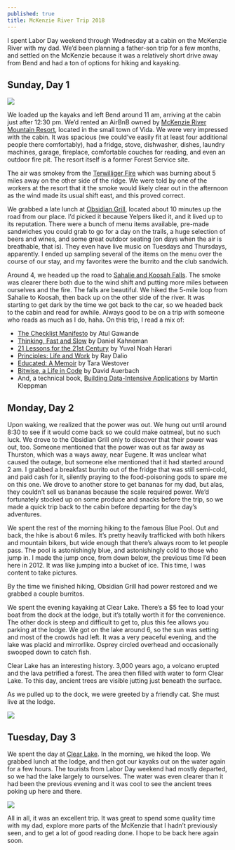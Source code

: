 ```yaml
---
published: true
title: McKenzie River Trip 2018
---
```

I spent Labor Day weekend through Wednesday at a cabin on the McKenzie River with my dad. We’d been planning a father-son trip for a few months, and settled on the McKenzie because it was a relatively short drive away from Bend and had a ton of options for hiking and kayaking.

## Sunday, Day 1

![]({{site.cdn_path}}/2018/09/05/leaving.jpg)

We loaded up the kayaks and left Bend around 11 am, arriving at the cabin just after 12:30 pm. We’d rented an AirBnB owned by [McKenzie River Mountain Resort](http://www.mckenzierivermountainresort.com/), located in the small town of Vida. We were very impressed with the cabin. It was spacious (we could’ve easily fit at least four additional people there comfortably), had a fridge, stove, dishwasher, dishes, laundry machines, garage, fireplace, comfortable couches for reading, and even an outdoor fire pit. The resort itself is a former Forest Service site. 

The air was smokey from the [Terwilliger Fire](https://inciweb.nwcg.gov/incident/6160/) which was burning about 5 miles away on the other side of the ridge. We were told by one of the workers at the resort that it the smoke would likely clear out in the afternoon as the wind made its usual shift east, and this proved correct. 

We grabbed a late lunch at [Obsidian Grill](https://www.tripadvisor.com/Restaurant_Review-g51962-d10480165-Reviews-Obsidian_Grill_and_Courtyard-McKenzie_Bridge_Oregon.html), located about 10 minutes up the road from our place. I’d picked it because Yelpers liked it, and it lived up to its reputation. There were a bunch of menu items available, pre-made sandwiches you could grab to go for a day on the trails, a huge selection of beers and wines, and some great outdoor seating (on days when the air is breathable, that is). They even have live music on Tuesdays and Thursdays, apparently. I ended up sampling several of the items on the menu over the course of our stay, and my favorites were the burrito and the club sandwich.

Around 4, we headed up the road to [Sahalie and Koosah Falls](https://www.fs.usda.gov/recarea/willamette/recarea/?recid=4404). The smoke was clearer there both due to the wind shift and putting more miles between ourselves and the fire. The falls are beautiful. We hiked the 5-mile loop from Sahalie to Koosah, then back up on the other side of the river. It was starting to get dark by the time we got back to the car, so we headed back to the cabin and read for awhile. Always good to be on a trip with someone who reads as much as I do, haha. On this trip, I read a mix of:

* [The Checklist Manifesto](https://www.amazon.com/Checklist-Manifesto-How-Things-Right/dp/0312430000/ref=sr_1_1?ie=UTF8&qid=1536191363&sr=8-1&keywords=checklist+manifesto) by Atul Gawande
* [Thinking, Fast and Slow](https://www.amazon.com/Thinking-Fast-Daniel-Kahneman-2011-10-25/dp/B01FIYNOKU/ref=sr_1_5?s=books&ie=UTF8&qid=1536191399&sr=1-5&keywords=thinking+fast+and+slow&dpID=41N2HuG68UL&preST=_SY291_BO1,204,203,200_QL40_&dpSrc=srch) by Daniel Kahneman
* [21 Lessons for the 21st Century](https://www.amazon.com/Lessons-21st-Century-Yuval-Harari/dp/0525512179/ref=sr_1_1?s=books&ie=UTF8&qid=1536191416&sr=1-1&keywords=21+lessons+for+21st+century) by Yuval Noah Harari
* [Principles: Life and Work](https://www.amazon.com/Principles-Life-Work-Ray-Dalio/dp/1501124021) by Ray Dalio
* [Educated: A Memoir](https://www.amazon.com/Educated-A-Memoir/dp/B075F68BFV/ref=sr_1_1?ie=UTF8&qid=1536191444&sr=1-1&keywords=educated+a+memoir&dpID=41PnEANUCBL&preST=_SX342_QL70_&dpSrc=srch) by Tara Westover 
* [Bitwise, a Life in Code](https://www.amazon.com/Bitwise-Life-Code-David-Auerbach/dp/1101871296/ref=tmm_hrd_swatch_0?_encoding=UTF8&qid=1536191479&sr=1-1) by David Auerbach
* And, a technical book, [Building Data-Intensive Applications](https://www.amazon.com/Designing-Data-Intensive-Applications-Reliable-Maintainable/dp/1449373321/ref=sr_1_1?s=books&ie=UTF8&qid=1536191522&sr=1-1&keywords=building+data+intensive+applications) by Martin Kleppman

## Monday, Day 2

Upon waking, we realized that the power was out. We hung out until around 8:30 to see if it would come back so we could make oatmeal, but no such luck. We drove to the Obsidian Grill only to discover that their power was out, too. Someone mentioned that the power was out as far away as Thurston, which was a ways away, near Eugene. It was unclear what caused the outage, but someone else mentioned that it had started around 2 am. I grabbed a breakfast burrito out of the fridge that was still semi-cold, and paid cash for it, silently praying to the food-poisoning gods to spare me on this one. We drove to another store to get bananas for my dad, but alas, they couldn’t sell us bananas because the scale required power. We’d fortunately stocked up on some produce and snacks before the trip, so we made a quick trip back to the cabin before departing for the day’s adventures.

We spent the rest of the morning hiking to the famous Blue Pool. Out and back, the hike is about 6 miles. It’s pretty heavily trafficked with both hikers and mountain bikers, but wide enough that there’s always room to let people pass. The pool is astonishingly blue, and astonishingly cold to those who jump in. I made the jump once, from down below, the previous time I’d been here in 2012. It was like jumping into a bucket of ice. This time, I was content to take pictures.

By the time we finished hiking, Obsidian Grill had power restored and we grabbed a couple burritos.

We spent the evening kayaking at Clear Lake. There’s a $5 fee to load your boat from the dock at the lodge, but it’s totally worth it for the convenience. The other dock is steep and difficult to get to, plus this fee allows you parking at the lodge. We got on the lake around 6, so the sun was setting and most of the crowds had left. It was a very peaceful evening, and the lake was placid and mirrorlike. Osprey circled overhead and occasionally swooped down to catch fish.

Clear Lake has an interesting history. 3,000 years ago, a volcano erupted and the lava petrified a forest. The area then filled with water to form Clear Lake. To this day, ancient trees are visible jutting just beneath the surface.

As we pulled up to the dock, we were greeted by a friendly cat. She must live at the lodge.

![]({{site.cdn_path}}/2018/09/05/clearLakeCat.jpg)

## Tuesday, Day 3
We spent the day at [Clear Lake](https://www.recreation.gov/camping/clear-lake-or/r/campgroundDetails.do?contractCode=NRSO&parkId=71633). In the morning, we hiked the loop. We grabbed lunch at the lodge, and then got our kayaks out on the water again for a few hours. The tourists from Labor Day weekend had mostly departed, so we had the lake largely to ourselves. The water was even clearer than it had been the previous evening and it was cool to see the ancient trees poking up here and there. 

![]({{site.cdn_path}}/2018/09/05/clearLakeDay.jpg)

All in all, it was an excellent trip. It was great to spend some quality time with my dad, explore more parts of the McKenzie that I hadn’t previously seen, and to get a lot of good reading done. I hope to be back here again soon.
